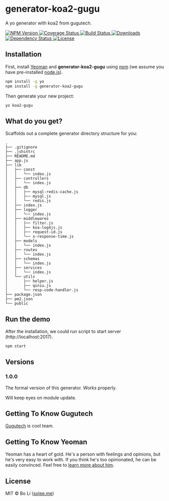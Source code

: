 # generator-koa2-gugu
A yo generator with koa2 from gugutech.

<p align="left">
  <a href="https://npmjs.org/package/generator-koa2-gugu">
    <img src="https://img.shields.io/npm/v/generator-koa2-gugu.svg?style=flat-square"
         alt="NPM Version">
  </a>

  <a href="https://coveralls.io/r/solee0524/generator-koa2-gugu">
    <img src="https://img.shields.io/coveralls/solee0524/generator-koa2-gugu.svg?style=flat-square"
         alt="Coverage Status">
  </a>

  <a href="https://travis-ci.org/solee0524/generator-koa2-gugu">
    <img src="https://img.shields.io/travis/solee0524/generator-koa2-gugu.svg?style=flat-square"
         alt="Build Status">
  </a>

  <a href="https://npmjs.org/package/generator-koa2-gugu">
    <img src="http://img.shields.io/npm/dm/generator-koa2-gugu.svg?style=flat-square"
         alt="Downloads">
  </a>

  <a href="https://david-dm.org/solee0524/generator-koa2-gugu.svg">
    <img src="https://david-dm.org/solee0524/generator-koa2-gugu.svg?style=flat-square"
         alt="Dependency Status">
  </a>

  <a href="https://github.com/solee0524/generator-koa2-gugu/blob/master/LICENSE">
    <img src="https://img.shields.io/npm/l/generator-koa2-gugu.svg?style=flat-square"
         alt="License">
  </a>
</p>

## Installation

First, install [Yeoman](http://yeoman.io) and **generator-koa2-gugu** using [npm](https://www.npmjs.com/) (we assume you have pre-installed [node.js](https://nodejs.org/)).

```bash
npm install -g yo
npm install -g generator-koa2-gugu
```

Then generate your new project:

```bash
yo koa2-gugu
```
## What do you get?

Scaffolds out a complete generator directory structure for you:

```
.
├── .gitignore
├── .jshintrc
├── README.md
├── app.js
├── lib
│   ├── const
│   │   └── index.js
│   ├── controllers
│   │   └── index.js
│   ├── db
│   │   ├── mysql-redis-cache.js
│   │   ├── mysql.js
│   │   └── redis.js
│   ├── index.js
│   ├── logger
│   │   └── index.js
│   ├── middlewares
│   │   ├── filter.js
│   │   ├── koa-log4js.js
│   │   ├── request-id.js
│   │   └── x-response-time.js
│   ├── models
│   │   └── index.js
│   ├── routes
│   │   └── index.js
│   ├── schemas
│   │   └── index.js
│   ├── services
│   │   └── index.js
│   └── utils
│       ├── helper.js
│       ├── qiniu.js
│       └── resp-code-handler.js
├── package.json
├── pm2.json
└── public
```

## Run the demo

After the installation, we could run script to start server (http://localhost:2017).

```bash
npm start
```

## Versions

### 1.0.0

The formal version of this generator. Works properly.

Will keep eyes on module update.

## Getting To Know Gugutech

[Gugutech](http://gugubang.cn/) is cool team.

## Getting To Know Yeoman

Yeoman has a heart of gold. He's a person with feelings and opinions, but he's very easy to work with. If you think he's too opinionated, he can be easily convinced. Feel free to [learn more about him](http://yeoman.io/).

## License
MIT © Bo Li ([solee.me](http://solee.me))
